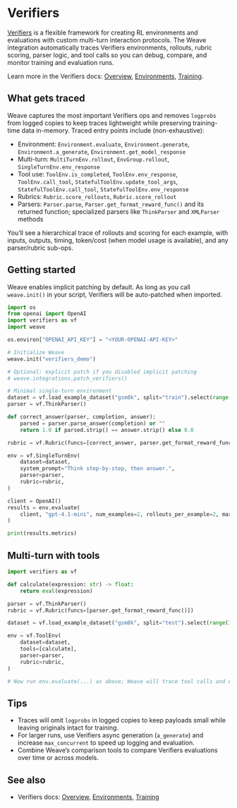 # Verifiers

[Verifiers](https://github.com/willccbb/verifiers) is a flexible framework for creating RL environments and evaluations with custom multi-turn interaction protocols. The Weave integration automatically traces Verifiers environments, rollouts, rubric scoring, parser logic, and tool calls so you can debug, compare, and monitor training and evaluation runs.

Learn more in the Verifiers docs: [Overview](https://verifiers.readthedocs.io/en/latest/), [Environments](https://verifiers.readthedocs.io/en/latest/environments.html), [Training](https://verifiers.readthedocs.io/en/latest/training.html).

## What gets traced

Weave captures the most important Verifiers ops and removes `logprobs` from logged copies to keep traces lightweight while preserving training-time data in-memory. Traced entry points include (non-exhaustive):

- Environment: `Environment.evaluate`, `Environment.generate`, `Environment.a_generate`, `Environment.get_model_response`
- Multi-turn: `MultiTurnEnv.rollout`, `EnvGroup.rollout`, `SingleTurnEnv.env_response`
- Tool use: `ToolEnv.is_completed`, `ToolEnv.env_response`, `ToolEnv.call_tool`, `StatefulToolEnv.update_tool_args`, `StatefulToolEnv.call_tool`, `StatefulToolEnv.env_response`
- Rubrics: `Rubric.score_rollouts`, `Rubric.score_rollout`
- Parsers: `Parser.parse`, `Parser.get_format_reward_func()` and its returned function; specialized parsers like `ThinkParser` and `XMLParser` methods

You’ll see a hierarchical trace of rollouts and scoring for each example, with inputs, outputs, timing, token/cost (when model usage is available), and any parser/rubric sub-ops.

## Getting started

Weave enables implicit patching by default. As long as you call `weave.init()` in your script, Verifiers will be auto-patched when imported.

```python
import os
from openai import OpenAI
import verifiers as vf
import weave

os.environ["OPENAI_API_KEY"] = "<YOUR-OPENAI-API-KEY>"

# Initialize Weave
weave.init("verifiers_demo")

# Optional: explicit patch if you disabled implicit patching
# weave.integrations.patch_verifiers()

# Minimal single-turn environment
dataset = vf.load_example_dataset("gsm8k", split="train").select(range(2))
parser = vf.ThinkParser()

def correct_answer(parser, completion, answer):
    parsed = parser.parse_answer(completion) or ""
    return 1.0 if parsed.strip() == answer.strip() else 0.0

rubric = vf.Rubric(funcs=[correct_answer, parser.get_format_reward_func()], weights=[1.0, 0.2])

env = vf.SingleTurnEnv(
    dataset=dataset,
    system_prompt="Think step-by-step, then answer.",
    parser=parser,
    rubric=rubric,
)

client = OpenAI()
results = env.evaluate(
    client, "gpt-4.1-mini", num_examples=2, rollouts_per_example=2, max_concurrent=8
)

print(results.metrics)
```

## Multi-turn with tools

```python
import verifiers as vf

def calculate(expression: str) -> float:
    return eval(expression)

parser = vf.ThinkParser()
rubric = vf.Rubric(funcs=[parser.get_format_reward_func()])

dataset = vf.load_example_dataset("gsm8k", split="test").select(range(1))

env = vf.ToolEnv(
    dataset=dataset,
    tools=[calculate],
    parser=parser,
    rubric=rubric,
)

# Now run env.evaluate(...) as above; Weave will trace tool calls and env responses
```

## Tips

- Traces will omit `logprobs` in logged copies to keep payloads small while leaving originals intact for training.
- For larger runs, use Verifiers async generation (`a_generate`) and increase `max_concurrent` to speed up logging and evaluation.
- Combine Weave’s comparison tools to compare Verifiers evaluations over time or across models.

## See also

- Verifiers docs: [Overview](https://verifiers.readthedocs.io/en/latest/), [Environments](https://verifiers.readthedocs.io/en/latest/environments.html), [Training](https://verifiers.readthedocs.io/en/latest/training.html)

